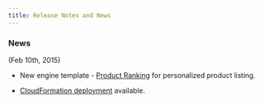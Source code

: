 ```yaml
---
title: Release Notes and News
---
```


### News

(Feb 10th, 2015)

- New engine template - [Product Ranking](/../templates/productranking/quickstart/) for personalized product listing. 

- [CloudFormation deployment](/../production/deploy-cloudformation/) available. 